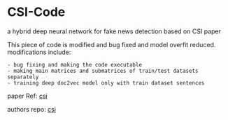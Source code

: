# CSI-Code
a hybrid deep neural network for fake news detection based on CSI paper

This piece of code is modified and bug fixed and model overfit reduced.
modifications include:

    - bug fixing and making the code executable
    - making main matrices and submatrices of train/test datasets separately
    - training deep doc2vec model only with train dataset sentences

paper Ref: [csi](https://dl.acm.org/citation.cfm?id=3132877)

authors repo: [csi](https://github.com/sungyongs/CSI-Code)


